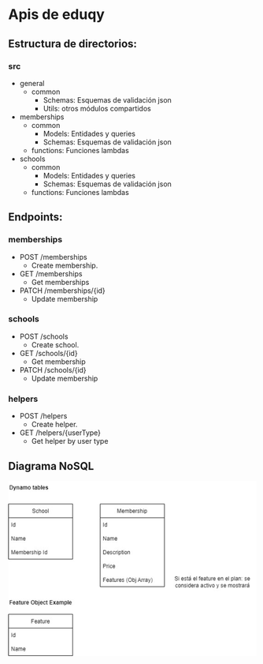 # Apis de eduqy

## Estructura de directorios:

### src

- general
  - common
    - Schemas: Esquemas de validación json
    - Utils: otros módulos compartidos
- memberships
  - common
    - Models: Entidades y queries
    - Schemas: Esquemas de validación json
  - functions: Funciones lambdas
- schools
  - common
    - Models: Entidades y queries
    - Schemas: Esquemas de validación json
  - functions: Funciones lambdas

## Endpoints:

### memberships

- POST /memberships
  - Create membership.
- GET /memberships
  - Get memberships
- PATCH /memberships/{id}
  - Update membership

### schools

- POST /schools
  - Create school.
- GET /schools/{id}
  - Get membership
- PATCH /schools/{id}
  - Update membership

### helpers

- POST /helpers
  - Create helper.
- GET /helpers/{userType}
  - Get helper by user type

## Diagrama NoSQL

![Screenshot](DER.jpg)
